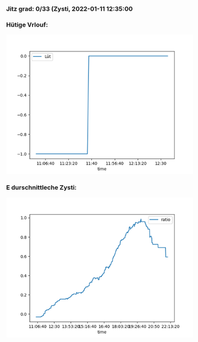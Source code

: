 ### Jitz grad: 0/33 (Zysti, 2022-01-11 12:35:00

### Hütige Vrlouf:
![Graph](Today.png)

### E durschnittleche Zysti:
![Graph](Zysti.png)